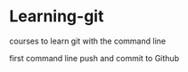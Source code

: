 # Learning-git
courses to learn git with the command line

first command line push and commit to Github
